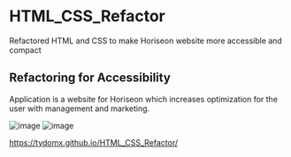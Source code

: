 # HTML_CSS_Refactor
Refactored HTML and CSS to make Horiseon website more accessible and compact


## Refactoring for Accessibility 
Application is a website for Horiseon which increases optimization for the user with management and marketing. 


![image](https://user-images.githubusercontent.com/99767019/160307244-460e6ad9-c3ba-4448-9d06-dea539e86971.png)
![image](https://user-images.githubusercontent.com/99767019/160307765-608c5a84-6ec1-4d9e-b5a0-abb6ca617d47.png)


https://tydomx.github.io/HTML_CSS_Refactor/
